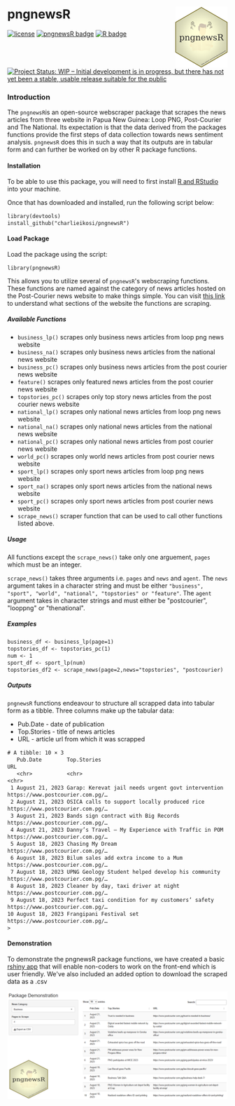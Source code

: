 # pngnewsR <img src='man/figures/pngnewsR.png' align="right" height="139" />

[![license](https://img.shields.io/badge/license-MIT-green.svg)](https://choosealicense.com/licenses/mit/)
[![pngnewsR badge](https://img.shields.io/badge/pngnewsR-under%20development%20-yellow)]()
[![R badge](https://img.shields.io/badge/Built%20with-♥%20and%20R-pink)](https://github.com/charlieikosi/pngnewsR/)
[![Project Status: WIP – Initial development is in progress, but there has not yet been a stable, usable release suitable for the public](https://www.repostatus.org/badges/latest/wip.svg)](https://www.repostatus.org/#active)
### Introduction
The `pngnewsR`is an open-source webscraper package that scrapes the news articles from three website in Papua New Guinea: Loop PNG, Post-Courier and The National. Its expectation is that the data derived from the packages functions provide the first steps of data collection towards news sentiment analysis. `pngnewsR` does this in such a way that its outputs are in tabular form and can further be worked on by other R package functions.

#### Installation

To be able to use this package, you will need to first install [R and RStudio](https://posit.co/download/rstudio-desktop/) into your machine.

Once that has downloaded and installed, run the following script below:

```
library(devtools) 
install_github("charlieikosi/pngnewsR")
```
#### Load Package
Load the package using the script:
```
library(pngnewsR)
```
This allows you to utilize several of `pngnewsR`'s webscraping functions. These functions are named against the category of news articles hosted on the Post-Courier news website to make things simple. You can visit [this link](https://www.postcourier.com.pg/) to understand what sections of the website the functions are scraping.

##### Available Functions
- `business_lp()` scrapes only business news articles from loop png news website
- `business_na()` scrapes only business news articles from the national news website
- `business_pc()` scrapes only business news articles from the post courier news website
- `feature()` scrapes only featured news articles from the post courier news website
- `topstories_pc()` scrapes only top story news articles from the post courier news website
- `national_lp()` scrapes only national news articles from loop png news website
- `national_na()` scrapes only national news articles from the national news website
- `national_pc()` scrapes only national news articles from post courier news website
- `world_pc()` scrapes only world news articles from post courier news website
- `sport_lp()` scrapes only sport news articles from loop png news website
- `sport_na()` scrapes only sport news articles from the national news website
- `sport_pc()` scrapes only sport news articles from post courier news website
- `scrape_news()` scraper function that can be used to call other functions listed above.

##### Usage
All functions except the `scrape_news()` take only one arguement, `pages` which must be an integer. 

`scrape_news()` takes three arguments i.e. `pages` and `news` and `agent`. The `news` argument takes in a character string and must be either `"business", "sport", "world", "national", "topstories" or "feature"`. The `agent` argument takes in character strings and must either be "postcourier", "looppng" or "thenational".
##### Examples
```
business_df <- business_lp(page=1)
topstories_df <- topstories_pc(1)
num <- 1
sport_df <- sport_lp(num)
topstories_df2 <- scrape_news(page=2,news="topstories", "postcourier)
```
##### Outputs
`pngnewsR` functions endeavour to structure all scrapped data into tabular form as a tibble. Three columns make up the tabular data:
- Pub.Date - date of publication
- Top.Stories - title of news articles
-  URL - article url from which it was scrapped

```
# A tibble: 10 × 3
   Pub.Date        Top.Stories                                        URL                             
   <chr>           <chr>                                              <chr>                           
 1 August 21, 2023 Garap: Kerevat jail needs urgent govt intervention https://www.postcourier.com.pg/…
 2 August 21, 2023 OSICA calls to support locally produced rice       https://www.postcourier.com.pg/…
 3 August 21, 2023 Bands sign contract with Big Records               https://www.postcourier.com.pg/…
 4 August 21, 2023 Danny’s Travel – My Experience with Traffic in POM https://www.postcourier.com.pg/…
 5 August 18, 2023 Chasing My Dream                                   https://www.postcourier.com.pg/…
 6 August 18, 2023 Bilum sales add extra income to a Mum              https://www.postcourier.com.pg/…
 7 August 18, 2023 UPNG Geology Student helped develop his community  https://www.postcourier.com.pg/…
 8 August 18, 2023 Cleaner by day, taxi driver at night               https://www.postcourier.com.pg/…
 9 August 18, 2023 Perfect taxi condition for my customers’ safety    https://www.postcourier.com.pg/…
10 August 18, 2023 Frangipani Festival set                            https://www.postcourier.com.pg/…
> 
```
#### Demonstration
To demonstrate the pngnewsR package functions, we have created a basic [rshiny app](https://niuginitravelor.shinyapps.io/pngnewsRApp/) that will enable non-coders to work on the front-end which is user friendly. We've also included an added option to download the scraped data as a .csv

![](man/figures/shiny.png)



